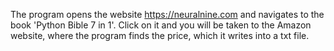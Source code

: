 The program opens the website https://neuralnine.com and navigates to the book 'Python Bible 7 in 1'. Click on it and you will be taken to the Amazon website, where the program finds the price, which it writes into a txt file.